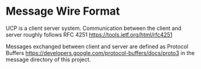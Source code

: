 # Message Wire Format

UCP is a client server system.  Communication between the client and server
roughly follows RFC 4251 https://tools.ietf.org/html/rfc4251

Messages exchanged between client and server are defined as Protocol Buffers https://developers.google.com/protocol-buffers/docs/proto3 in the message directory of this project.
